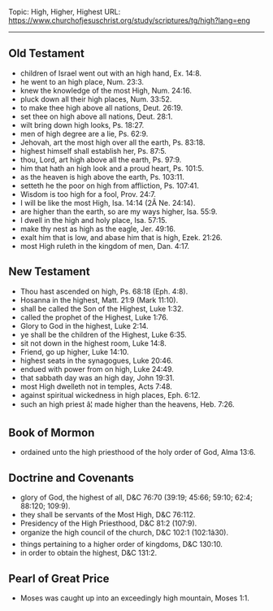 Topic: High, Higher, Highest
URL: https://www.churchofjesuschrist.org/study/scriptures/tg/high?lang=eng

---

## Old Testament

- children of Israel went out with an high hand, Ex. 14:8.
- he went to an high place, Num. 23:3.
- knew the knowledge of the most High, Num. 24:16.
- pluck down all their high places, Num. 33:52.
- to make thee high above all nations, Deut. 26:19.
- set thee on high above all nations, Deut. 28:1.
- wilt bring down high looks, Ps. 18:27.
- men of high degree are a lie, Ps. 62:9.
- Jehovah, art the most high over all the earth, Ps. 83:18.
- highest himself shall establish her, Ps. 87:5.
- thou, Lord, art high above all the earth, Ps. 97:9.
- him that hath an high look and a proud heart, Ps. 101:5.
- as the heaven is high above the earth, Ps. 103:11.
- setteth he the poor on high from affliction, Ps. 107:41.
- Wisdom is too high for a fool, Prov. 24:7.
- I will be like the most High, Isa. 14:14 (2Â Ne. 24:14).
- are higher than the earth, so are my ways higher, Isa. 55:9.
- I dwell in the high and holy place, Isa. 57:15.
- make thy nest as high as the eagle, Jer. 49:16.
- exalt him that is low, and abase him that is high, Ezek. 21:26.
- most High ruleth in the kingdom of men, Dan. 4:17.

## New Testament

- Thou hast ascended on high, Ps. 68:18 (Eph. 4:8).
- Hosanna in the highest, Matt. 21:9 (Mark 11:10).
- shall be called the Son of the Highest, Luke 1:32.
- called the prophet of the Highest, Luke 1:76.
- Glory to God in the highest, Luke 2:14.
- ye shall be the children of the Highest, Luke 6:35.
- sit not down in the highest room, Luke 14:8.
- Friend, go up higher, Luke 14:10.
- highest seats in the synagogues, Luke 20:46.
- endued with power from on high, Luke 24:49.
- that sabbath day was an high day, John 19:31.
- most High dwelleth not in temples, Acts 7:48.
- against spiritual wickedness in high places, Eph. 6:12.
- such an high priest â¦ made higher than the heavens, Heb. 7:26.

## Book of Mormon

- ordained unto the high priesthood of the holy order of God, Alma 13:6.

## Doctrine and Covenants

- glory of God, the highest of all, D&C 76:70 (39:19; 45:66; 59:10; 62:4; 88:120; 109:9).
- they shall be servants of the Most High, D&C 76:112.
- Presidency of the High Priesthood, D&C 81:2 (107:9).
- organize the high council of the church, D&C 102:1 (102:1â30).
- things pertaining to a higher order of kingdoms, D&C 130:10.
- in order to obtain the highest, D&C 131:2.

## Pearl of Great Price

- Moses was caught up into an exceedingly high mountain, Moses 1:1.

